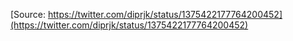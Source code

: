 [Source: https://twitter.com/diprjk/status/1375422177764200452](https://twitter.com/diprjk/status/1375422177764200452)